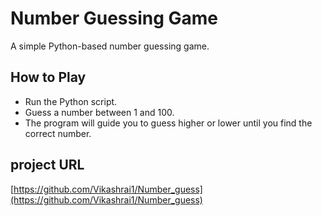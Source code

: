 
# Number Guessing Game

A simple Python-based number guessing game.

## How to Play
- Run the Python script.
- Guess a number between 1 and 100.
- The program will guide you to guess higher or lower until you find the correct number.


##  project URL
[https://github.com/Vikashrai1/Number_guess](https://github.com/Vikashrai1/Number_guess)




